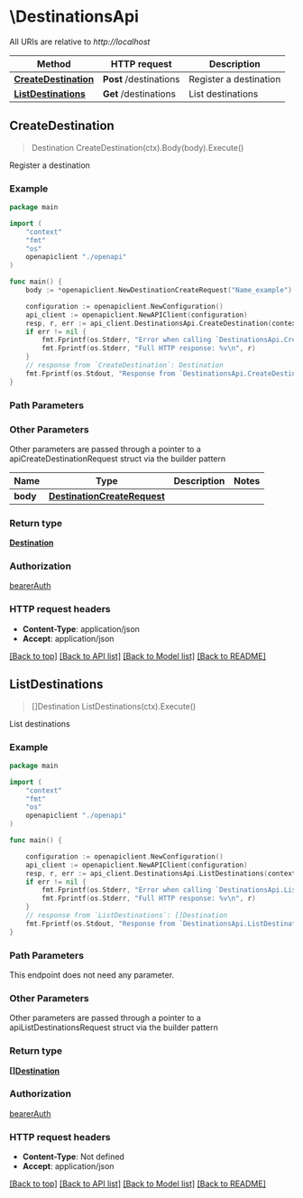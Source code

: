 # \DestinationsApi

All URIs are relative to *http://localhost*

Method | HTTP request | Description
------------- | ------------- | -------------
[**CreateDestination**](DestinationsApi.md#CreateDestination) | **Post** /destinations | Register a destination
[**ListDestinations**](DestinationsApi.md#ListDestinations) | **Get** /destinations | List destinations



## CreateDestination

> Destination CreateDestination(ctx).Body(body).Execute()

Register a destination

### Example

```go
package main

import (
    "context"
    "fmt"
    "os"
    openapiclient "./openapi"
)

func main() {
    body := *openapiclient.NewDestinationCreateRequest("Name_example") // DestinationCreateRequest | 

    configuration := openapiclient.NewConfiguration()
    api_client := openapiclient.NewAPIClient(configuration)
    resp, r, err := api_client.DestinationsApi.CreateDestination(context.Background()).Body(body).Execute()
    if err != nil {
        fmt.Fprintf(os.Stderr, "Error when calling `DestinationsApi.CreateDestination``: %v\n", err)
        fmt.Fprintf(os.Stderr, "Full HTTP response: %v\n", r)
    }
    // response from `CreateDestination`: Destination
    fmt.Fprintf(os.Stdout, "Response from `DestinationsApi.CreateDestination`: %v\n", resp)
}
```

### Path Parameters



### Other Parameters

Other parameters are passed through a pointer to a apiCreateDestinationRequest struct via the builder pattern


Name | Type | Description  | Notes
------------- | ------------- | ------------- | -------------
 **body** | [**DestinationCreateRequest**](DestinationCreateRequest.md) |  | 

### Return type

[**Destination**](Destination.md)

### Authorization

[bearerAuth](../README.md#bearerAuth)

### HTTP request headers

- **Content-Type**: application/json
- **Accept**: application/json

[[Back to top]](#) [[Back to API list]](../README.md#documentation-for-api-endpoints)
[[Back to Model list]](../README.md#documentation-for-models)
[[Back to README]](../README.md)


## ListDestinations

> []Destination ListDestinations(ctx).Execute()

List destinations

### Example

```go
package main

import (
    "context"
    "fmt"
    "os"
    openapiclient "./openapi"
)

func main() {

    configuration := openapiclient.NewConfiguration()
    api_client := openapiclient.NewAPIClient(configuration)
    resp, r, err := api_client.DestinationsApi.ListDestinations(context.Background()).Execute()
    if err != nil {
        fmt.Fprintf(os.Stderr, "Error when calling `DestinationsApi.ListDestinations``: %v\n", err)
        fmt.Fprintf(os.Stderr, "Full HTTP response: %v\n", r)
    }
    // response from `ListDestinations`: []Destination
    fmt.Fprintf(os.Stdout, "Response from `DestinationsApi.ListDestinations`: %v\n", resp)
}
```

### Path Parameters

This endpoint does not need any parameter.

### Other Parameters

Other parameters are passed through a pointer to a apiListDestinationsRequest struct via the builder pattern


### Return type

[**[]Destination**](Destination.md)

### Authorization

[bearerAuth](../README.md#bearerAuth)

### HTTP request headers

- **Content-Type**: Not defined
- **Accept**: application/json

[[Back to top]](#) [[Back to API list]](../README.md#documentation-for-api-endpoints)
[[Back to Model list]](../README.md#documentation-for-models)
[[Back to README]](../README.md)

